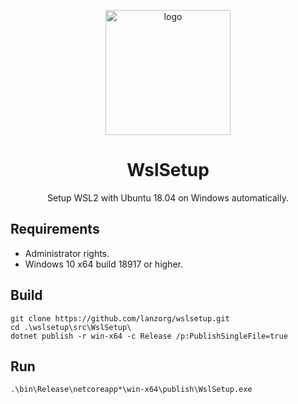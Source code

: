 <p align="center">
  <a href="https://github.com/lanzorg/wslsetup">
    <img height="200" src="https://image.flaticon.com/icons/svg/1069/1069101.svg" alt="logo">
  </a>
</p>

<h1 align="center">WslSetup</h1>

<p align="center">Setup WSL2 with Ubuntu 18.04 on Windows automatically.</p>

## Requirements

* Administrator rights.
* Windows 10 x64 build 18917 or higher.

## Build

```shell
git clone https://github.com/lanzorg/wslsetup.git
cd .\wslsetup\src\WslSetup\
dotnet publish -r win-x64 -c Release /p:PublishSingleFile=true
```

## Run

```shell
.\bin\Release\netcoreapp*\win-x64\publish\WslSetup.exe
```